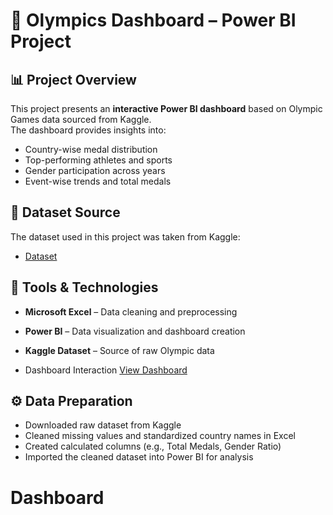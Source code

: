 # 🥇 Olympics Dashboard – Power BI Project

## 📊 Project Overview
This project presents an **interactive Power BI dashboard** based on Olympic Games data sourced from Kaggle.  
The dashboard provides insights into:
- Country-wise medal distribution
- Top-performing athletes and sports
- Gender participation across years
- Event-wise trends and total medals

## 📜 Dataset Source
The dataset used in this project was taken from Kaggle: 
- <a href="https://github.com/NaveenSilam/Olympic-Sports-Dashboard/blob/main/Olympic_Medals_DataSet.xlsx">Dataset</a>

## 🧰 Tools & Technologies
- **Microsoft Excel** – Data cleaning and preprocessing  
- **Power BI** – Data visualization and dashboard creation  
- **Kaggle Dataset** – Source of raw Olympic data

- Dashboard Interaction <a href="https://github.com/NaveenSilam/Olympic-Sports-Dashboard/blob/main/Olympics_Dashboard.PNG">View Dashboard</a>

## ⚙️ Data Preparation
- Downloaded raw dataset from Kaggle  
- Cleaned missing values and standardized country names in Excel  
- Created calculated columns (e.g., Total Medals, Gender Ratio)  
- Imported the cleaned dataset into Power BI for analysis

# Dashboard 
  
